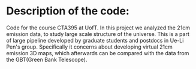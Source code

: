 Description of the code:
===
Code for the course CTA395 at UofT. In this project we analyzed the 21cm emission data, to study large scale structure of the universe. This is a part of large pipeline developed by graduate students and postdocs in Ue-Li Pen's group. Specifically it concerns about developing virtual 21cm emission 3D maps, which afterwards can be compared with the data from the GBT(Green Bank Telescope).

